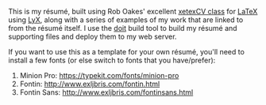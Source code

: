 This is my résumé, built using Rob Oakes' excellent
[xetexCV class](http://www.oak-tree.us/blog/index.php/2009/11/25/latex-cv-part1)
for [LaTeX](https://www.latex-project.org/) using
[LyX](http://www.lyx.org/), along with a series of examples of my work
that are linked to from the résumé itself. I use the
[doit](http://pydoit.org/) build tool to build my résumé and
supporting files and deploy them to my web server.

If you want to use this as a template for your own résumé, you'll need
to install a few fonts (or else switch to fonts that you have/prefer):

1. Minion Pro: https://typekit.com/fonts/minion-pro
2. Fontin: http://www.exljbris.com/fontin.html
3. Fontin Sans: http://www.exljbris.com/fontinsans.html
